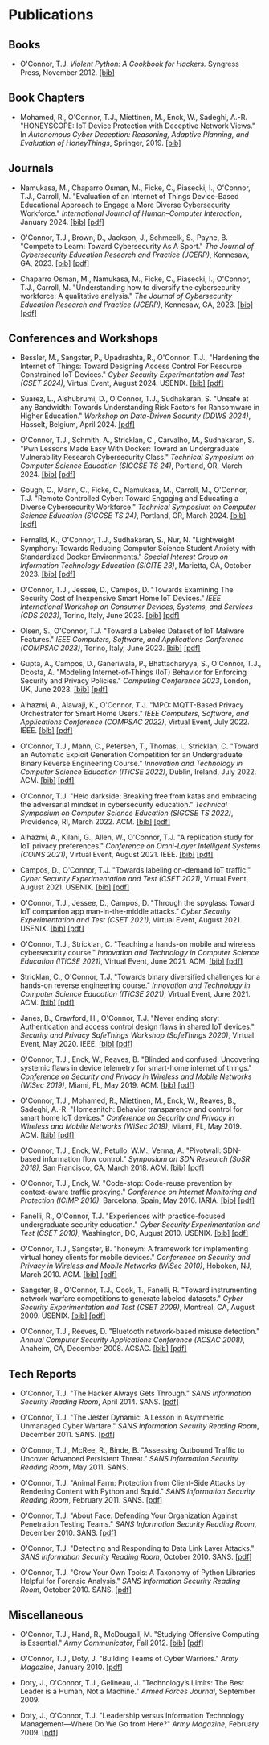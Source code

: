 # Publications
 
## Books

- O'Connor, T.J. *Violent Python: A Cookbook for Hackers.* Syngress Press, November 2012. [[bib]](https://raw.githubusercontent.com/tj-oconnor/Publications/main/bib/oconnor2012violent.bib)

## Book Chapters

- Mohamed, R., O'Connor, T.J., Miettinen, M., Enck, W., Sadeghi, A.-R. "HONEYSCOPE: IoT Device Protection with Deceptive Network Views." In *Autonomous Cyber Deception: Reasoning, Adaptive Planning, and Evaluation of HoneyThings*, Springer, 2019. [[bib]](https://raw.githubusercontent.com/tj-oconnor/Publications/main/bib/mohamed2019honeyscope.bib)

## Journals

- Namukasa, M., Chaparro Osman, M., Ficke, C., Piasecki, I., O'Connor, T.J., Carroll, M. "Evaluation of an Internet of Things Device-Based Educational Approach to Engage a More Diverse Cybersecurity Workforce." *International Journal of Human–Computer Interaction*, January 2024. [[bib]](https://github.com/tj-oconnor/Publications/raw/main/bib/ihjhci24namukasa.bib) [[pdf]](https://github.com/tj-oconnor/Publications/raw/main/pdf/ihjhci24namukasa.pdf)

- O'Connor, T.J., Brown, D., Jackson, J., Schmeelk, S., Payne, B. "Compete to Learn: Toward Cybersecurity As A Sport." *The Journal of Cybersecurity Education Research and Practice (JCERP)*, Kennesaw, GA, 2023. [[bib]](https://raw.githubusercontent.com/tj-oconnor/Publications/main/bib/jcerp2023oconnor.bib) [[pdf]](https://github.com/tj-oconnor/Publications/raw/main/pdf/jcerp2023oconnor.pdf)

- Chaparro Osman, M., Namukasa, M., Ficke, C., Piasecki, I., O'Connor, T.J., Carroll, M. "Understanding how to diversify the cybersecurity workforce: A qualitative analysis." *The Journal of Cybersecurity Education Research and Practice (JCERP)*, Kennesaw, GA, 2023. [[bib]](https://raw.githubusercontent.com/tj-oconnor/Publications/main/bib/jcerp2023osman.bib) [[pdf]](https://github.com/tj-oconnor/Publications/raw/main/pdf/jcerp2023osman.pdf)

## Conferences and Workshops

- Bessler, M., Sangster, P., Upadrashta, R., O'Connor, T.J., "Hardening the Internet of Things: Toward Designing Access
Control For Resource Constrained IoT Devices." *Cyber Security Experimentation and Test (CSET 2024)*, Virtual Event, August 2024. USENIX. [[bib]](https://raw.githubusercontent.com/tj-oconnor/Publications/main/bib/cset2024bessler.bib) [[pdf]](https://raw.githubusercontent.com/tj-oconnor/Publications/main/pdf/cset2024bessler.pdf)


- Suarez, L., Alshubrumi, D., O'Connor, T.J., Sudhakaran, S. "Unsafe at any Bandwidth: Towards Understanding Risk Factors for Ransomware in Higher Education." *Workshop on Data-Driven Security (DDWS 2024)*, Hasselt, Belgium, April 2024. [[pdf]](https://raw.githubusercontent.com/tj-oconnor/Publications/main/pdf/ddsw24suarez.pdf)

- O'Connor, T.J., Schmith, A., Stricklan, C., Carvalho, M., Sudhakaran, S. "Pwn Lessons Made Easy With Docker: Toward an Undergraduate Vulnerability Research Cybersecurity Class." *Technical Symposium on Computer Science Education (SIGCSE TS 24)*, Portland, OR, March 2024. [[bib]](https://raw.githubusercontent.com/tj-oconnor/Publications/main/bib/sigcse24oconnor.bib) [[pdf]](https://raw.githubusercontent.com/tj-oconnor/Publications/main/pdf/sigcse24oconnor.pdf)

- Gough, C., Mann, C., Ficke, C., Namukasa, M., Carroll, M., O'Connor, T.J. "Remote Controlled Cyber: Toward Engaging and Educating a Diverse Cybersecurity Workforce." *Technical Symposium on Computer Science Education (SIGCSE TS 24)*, Portland, OR, March 2024. [[bib]](https://raw.githubusercontent.com/tj-oconnor/Publications/main/bib/sigcse24gough.bib) [[pdf]](https://raw.githubusercontent.com/tj-oconnor/Publications/main/pdf/sigcse24gough.pdf)

- Fernalld, K., O'Connor, T.J., Sudhakaran, S., Nur, N. "Lightweight Symphony: Towards Reducing Computer Science Student Anxiety with Standardized Docker Environments." *Special Interest Group on Information Technology Education (SIGITE 23)*, Marietta, GA, October 2023. [[bib]](https://raw.githubusercontent.com/tj-oconnor/Publications/main/bib/sigite23fernalld.bib) [[pdf]](https://github.com/tj-oconnor/Publications/raw/main/pdf/sigite23fernalld.pdf)

- O'Connor, T.J., Jessee, D., Campos, D. "Towards Examining The Security Cost of Inexpensive Smart Home IoT Devices." *IEEE International Workshop on Consumer Devices, Systems, and Services (CDS 2023)*, Torino, Italy, June 2023. [[bib]](https://raw.githubusercontent.com/tj-oconnor/Publications/main/bib/cdn23oconnor.bib) [[pdf]](https://github.com/tj-oconnor/Publications/raw/main/pdf/cdn23oconnor.pdf)

- Olsen, S., O'Connor, T.J. "Toward a Labeled Dataset of IoT Malware Features." *IEEE Computers, Software, and Applications Conference (COMPSAC 2023)*, Torino, Italy, June 2023. [[bib]](https://raw.githubusercontent.com/tj-oconnor/Publications/main/bib/compsac23olsen.bib) [[pdf]](https://github.com/tj-oconnor/Publications/raw/main/pdf/compsac23olsen.pdf)

- Gupta, A., Campos, D., Ganeriwala, P., Bhattacharyya, S., O'Connor, T.J., Dcosta, A. "Modeling Internet-of-Things (IoT) Behavior for Enforcing Security and Privacy Policies." *Computing Conference 2023*, London, UK, June 2023. [[bib]](https://github.com/tj-oconnor/Publications/raw/main/bib/computing23ganeriwala.bib) [[pdf]](https://github.com/tj-oconnor/Publications/raw/main/pdf/computing2023gupta.pdf)

- Alhazmi, A., Alawaji, K., O'Connor, T.J. "MPO: MQTT-Based Privacy Orchestrator for Smart Home Users." *IEEE Computers, Software, and Applications Conference (COMPSAC 2022)*, Virtual Event, July 2022. IEEE. [[bib]](https://raw.githubusercontent.com/tj-oconnor/Publications/main/bib/compsac2022alhazmi.bib) [[pdf]](https://github.com/tj-oconnor/Publications/raw/main/pdf/compsac22alhazmi.pdf)

- O'Connor, T.J., Mann, C., Petersen, T., Thomas, I., Stricklan, C. "Toward an Automatic Exploit Generation Competition for an Undergraduate Binary Reverse Engineering Course." *Innovation and Technology in Computer Science Education (ITiCSE 2022)*, Dublin, Ireland, July 2022. ACM. [[bib]](https://raw.githubusercontent.com/tj-oconnor/Publications/main/bib/iticse2022oconnor.bib) [[pdf]](https://raw.githubusercontent.com/tj-oconnor/Publications/main/pdf/iticse2022oconnor.pdf)

- O'Connor, T.J. "Helo darkside: Breaking free from katas and embracing the adversarial mindset in cybersecurity education." *Technical Symposium on Computer Science Education (SIGCSE TS 2022)*, Providence, RI, March 2022. ACM. [[bib]](https://raw.githubusercontent.com/tj-oconnor/Publications/main/bib/sigcse2022oconnor.bib) [[pdf]](https://github.com/tj-oconnor/Publications/raw/main/pdf/sigcse22-oconnor.pdf)

- Alhazmi, A., Kilani, G., Allen, W., O'Connor, T.J. "A replication study for IoT privacy preferences." *Conference on Omni-Layer Intelligent Systems (COINS 2021)*, Virtual Event, August 2021. IEEE. [[bib]](https://raw.githubusercontent.com/tj-oconnor/Publications/main/bib/coins2021alhazmi.bib) [[pdf]](https://raw.githubusercontent.com/tj-oconnor/Publications/raw/main/pdf/coins2021alhazmi.pdf)

- Campos, D., O'Connor, T.J. "Towards labeling on-demand IoT traffic." *Cyber Security Experimentation and Test (CSET 2021)*, Virtual Event, August 2021. USENIX. [[bib]](https://raw.githubusercontent.com/tj-oconnor/Publications/main/bib/cset2021campos.bib) [[pdf]](https://raw.githubusercontent.com/tj-oconnor/Publications/raw/main/pdf/cset2021campos.pdf)

- O'Connor, T.J., Jessee, D., Campos, D. "Through the spyglass: Toward IoT companion app man-in-the-middle attacks." *Cyber Security Experimentation and Test (CSET 2021)*, Virtual Event, August 2021. USENIX. [[bib]](https://raw.githubusercontent.com/tj-oconnor/Publications/main/bib/cset2021oconnor.bib) [[pdf]](https://raw.githubusercontent.com/tj-oconnor/Publications/main/pdf/cset2021oconnor.pdf)

- O'Connor, T.J., Stricklan, C. "Teaching a hands-on mobile and wireless cybersecurity course." *Innovation and Technology in Computer Science Education (ITiCSE 2021)*, Virtual Event, June 2021. ACM. [[bib]](https://raw.githubusercontent.com/tj-oconnor/Publications/main/bib/iticse2021oconnor.bib) [[pdf]](https://raw.githubusercontent.com/tj-oconnor/Publications/raw/main/pdf/iticse2021oconnor.pdf)

- Stricklan, C., O'Connor, T.J. "Towards binary diversified challenges for a hands-on reverse engineering course." *Innovation and Technology in Computer Science Education (ITiCSE 2021)*, Virtual Event, June 2021. ACM. [[bib]](https://raw.githubusercontent.com/tj-oconnor/Publications/main/bib/iticse2021stricklan.bib) [[pdf]](https://raw.githubusercontent.com/tj-oconnor/Publications/raw/main/pdf/iticse2021stricklan.pdf)

- Janes, B., Crawford, H., O'Connor, T.J. "Never ending story: Authentication and access control design flaws in shared IoT devices." *Security and Privacy SafeThings Workshop (SafeThings 2020)*, Virtual Event, May 2020. IEEE. [[bib]](https://raw.githubusercontent.com/tj-oconnor/Publications/main/bib/safethings2020janes.bib) [[pdf]](https://raw.githubusercontent.com/tj-oconnor/Publications/main/pdf/safethings2020janes.pdf)

- O'Connor, T.J., Enck, W., Reaves, B. "Blinded and confused: Uncovering systemic flaws in device telemetry for smart-home internet of things." *Conference on Security and Privacy in Wireless and Mobile Networks (WiSec 2019)*, Miami, FL, May 2019. ACM. [[bib]](https://raw.githubusercontent.com/tj-oconnor/Publications/main/bib/wisec2019oconnor1.bib) [[pdf]](https://raw.githubusercontent.com/tj-oconnor/Publications/main/pdf/wisec2019oconnor1.pdf)

- O'Connor, T.J., Mohamed, R., Miettinen, M., Enck, W., Reaves, B., Sadeghi, A.-R. "Homesnitch: Behavior transparency and control for smart home IoT devices." *Conference on Security and Privacy in Wireless and Mobile Networks (WiSec 2019)*, Miami, FL, May 2019. ACM. [[bib]](https://raw.githubusercontent.com/tj-oconnor/Publications/main/bib/wisec2019oconnor2.bib) [[pdf]](https://raw.githubusercontent.com/tj-oconnor/Publications/main/pdf/wisec2019oconnor2.pdf)

- O'Connor, T.J., Enck, W., Petullo, W.M., Verma, A. "Pivotwall: SDN-based information flow control." *Symposium on SDN Research (SoSR 2018)*, San Francisco, CA, March 2018. ACM. [[bib]](https://raw.githubusercontent.com/tj-oconnor/Publications/main/bib/sosr2018oconnor.bib) [[pdf]](https://raw.githubusercontent.com/tj-oconnor/Publications/main/pdf/sosr2018oconnor.pdf)

- O'Connor, T.J., Enck, W. "Code-stop: Code-reuse prevention by context-aware traffic proxying." *Conference on Internet Monitoring and Protection (ICIMP 2016)*, Barcelona, Spain, May 2016. IARIA. [[bib]](https://raw.githubusercontent.com/tj-oconnor/Publications/main/bib/icimp2016oconnor.bib) [[pdf]](https://raw.githubusercontent.com/tj-oconnor/Publications/main/pdf/icimp2016oconnor.pdf)

- Fanelli, R., O'Connor, T.J. "Experiences with practice-focused undergraduate security education." *Cyber Security Experimentation and Test (CSET 2010)*, Washington, DC, August 2010. USENIX. [[bib]](https://raw.githubusercontent.com/tj-oconnor/Publications/main/bib/cse2010fanelli.bib) [[pdf]](https://raw.githubusercontent.com/tj-oconnor/Publications/main/pdf/cset2009fanelli.pdf)

- O'Connor, T.J., Sangster, B. "honeym: A framework for implementing virtual honey clients for mobile devices." *Conference on Security and Privacy in Wireless and Mobile Networks (WiSec 2010)*, Hoboken, NJ, March 2010. ACM. [[bib]](https://raw.githubusercontent.com/tj-oconnor/Publications/main/bib/wisec2010oconnor.bib) [[pdf]](https://raw.githubusercontent.com/tj-oconnor/Publications/main/pdf/wisec2010oconnor.pdf)

- Sangster, B., O'Connor, T.J., Cook, T., Fanelli, R. "Toward instrumenting network warfare competitions to generate labeled datasets." *Cyber Security Experimentation and Test (CSET 2009)*, Montreal, CA, August 2009. USENIX. [[bib]](https://raw.githubusercontent.com/tj-oconnor/Publications/main/bib/cset2009sangster.bib) [[pdf]](https://raw.githubusercontent.com/tj-oconnor/Publications/main/pdf/cset2009sangster.pdf)

- O'Connor, T.J., Reeves, D. "Bluetooth network-based misuse detection." *Annual Computer Security Applications Conference (ACSAC 2008)*, Anaheim, CA, December 2008. ACSAC. [[bib]](https://raw.githubusercontent.com/tj-oconnor/Publications/main/bib/acsac2008oconnor.bib) [[pdf]](https://raw.githubusercontent.com/tj-oconnor/Publications/main/pdf/acsac2008oconnor.pdf)

## Tech Reports

- O'Connor, T.J. "The Hacker Always Gets Through." *SANS Information Security Reading Room*, April 2014. SANS. [[pdf]](https://raw.githubusercontent.com/tj-oconnor/Publications/main/pdf/sans14oconnor-H.pdf)

- O'Connor, T.J. "The Jester Dynamic: A Lesson in Asymmetric Unmanaged Cyber Warfare." *SANS Information Security Reading Room*, December 2011. SANS. [[pdf]](https://raw.githubusercontent.com/tj-oconnor/Publications/main/pdf/sans11oconnor-J.pdf)

- O'Connor, T.J., McRee, R., Binde, B. "Assessing Outbound Traffic to Uncover Advanced Persistent Threat." *SANS Information Security Reading Room*, May 2011. SANS. 

- O'Connor, T.J. "Animal Farm: Protection from Client-Side Attacks by Rendering Content with Python and Squid." *SANS Information Security Reading Room*, February 2011. SANS. [[pdf]](https://raw.githubusercontent.com/tj-oconnor/Publications/main/pdf/sans11oconnor-A.pdf)

- O'Connor, T.J. "About Face: Defending Your Organization Against Penetration Testing Teams." *SANS Information Security Reading Room*, December 2010. SANS. [[pdf]](https://raw.githubusercontent.com/tj-oconnor/Publications/main/pdf/sans10oconnor-A.pdf)

- O'Connor, T.J. "Detecting and Responding to Data Link Layer Attacks." *SANS Information Security Reading Room*, October 2010. SANS. [[pdf]](https://raw.githubusercontent.com/tj-oconnor/Publications/main/pdf/sans10oconnor-D.pdf)

- O'Connor, T.J. "Grow Your Own Tools: A Taxonomy of Python Libraries Helpful for Forensic Analysis." *SANS Information Security Reading Room*, October 2010. SANS. [[pdf]](https://raw.githubusercontent.com/tj-oconnor/Publications/main/pdf/sans10oconnor-F.pdf)

## Miscellaneous

- O'Connor, T.J., Hand, R., McDougall, M. "Studying Offensive Computing is Essential." *Army Communicator*, Fall 2012. [[bib]](https://raw.githubusercontent.com/tj-oconnor/Publications/main/bib/comm2012oconnor.bib) [[pdf]](https://raw.githubusercontent.com/tj-oconnor/Publications/main/pdf/comm2012oconnor.pdf)

- O'Connor, T.J., Doty, J. "Building Teams of Cyber Warriors." *Army Magazine*, January 2010. [[pdf]](https://raw.githubusercontent.com/tj-oconnor/Publications/main/pdf/army2010doty.pdf)

- Doty, J., O'Connor, T.J., Gelineau, J. "Technology’s Limits: The Best Leader is a Human, Not a Machine." *Armed Forces Journal*, September 2009.

- Doty, J., O'Connor, T.J. "Leadership versus Information Technology Management—Where Do We Go from Here?" *Army Magazine*, February 2009. [[pdf]](https://raw.githubusercontent.com/tj-oconnor/Publications/main/pdf/army2009doty.pdf)

